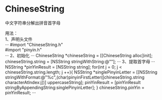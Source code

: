 ChineseString
=============

中文字符串分解出拼音首字母
  
用法：  
1、声明头文件  
···
  #import "ChineseString.h"  
  #import "pinyin.h"  
···
2、初始化
···
  ChineseString *chineseString = [[ChineseString alloc]init];
  chineseString.string = [NSString stringWithString:@""];
···
3、提取首字母
···
  NSString *pinYinResult = [NSString string];
  for(int j = 0; j < chineseString.string.length; j ++){
    NSString *singlePinyinLetter = [[NSString stringWithFormat:@"%c",(char)pinyinFirstLetter([chineseString.string characterAtIndex:j])] uppercaseString];
    pinYinResult = [pinYinResult stringByAppendingString:singlePinyinLetter];
  }
  chineseString.pinYin = pinYinResult;
···

